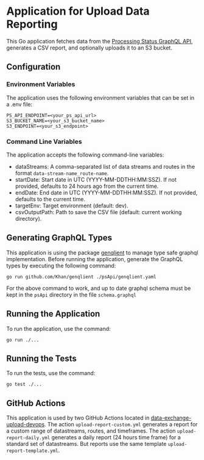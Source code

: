 # Application for Upload Data Reporting

This Go application fetches data from the [Processing Status GraphQL API](https://github.com/CDCgov/data-exchange-processing-status), generates a CSV report, and optionally uploads it to an S3 bucket.

## Configuration

### Environment Variables

The application uses the following environment variables that can be set in a .env file:

```
PS_API_ENDPOINT=<your_ps_api_url>
S3_BUCKET_NAME=<your_s3_bucket_name>
S3_ENDPOINT=<your_s3_endpoint>
```

### Command Line Variables

The application accepts the following command-line variables:

- dataStreams: A comma-separated list of data streams and routes in the format `data-stream-name_route-name`.
- startDate: Start date in UTC (YYYY-MM-DDTHH:MM:SSZ). If not provided, defaults to 24 hours ago from the current time.
- endDate: End date in UTC (YYYY-MM-DDTHH:MM:SSZ). If not provided, defaults to the current time.
- targetEnv: Target environment (default: dev).
- csvOutputPath: Path to save the CSV file (default: current working directory).

## Generating GraphQL Types

This application is using the package [genqlient](https://github.com/Khan/genqlient) to manage type safe graphql implementation. Before running the application, generate the GraphQL types by executing the following command:

```
go run github.com/Khan/genqlient ./psApi/genqlient.yaml
```

For the above command to work, and up to date graphql schema must be kept in the `psApi` directory in the file `schema.graphql`

## Running the Application

To run the application, use the command:

```
go run ./...
```

## Running the Tests

To run the tests, use the command:

```
go test ./...
```

## GitHub Actions

This application is used by two GitHub Actions located in [data-exchange-upload-devops](https://github.com/cdcent/data-exchange-upload-devops/tree/main/.github/workflows).
The action `upload-report-custom.yml` generates a report for a custom range of datastreams, routes, and timeframes.
The action `upload-report-daily.yml` generates a daily report (24 hours time frame) for a standard set of datastreams.
But reports use the same template `upload-report-template.yml`.
